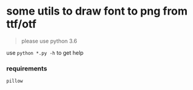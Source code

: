 # some utils to draw font to png from ttf/otf
> please use python 3.6

use `python *.py -h` to get help

### requirements
```
pillow
```